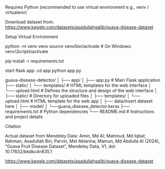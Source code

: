 Requires Python (recommended to use virtual environment e.g., venv / virtualenv)

Download dataset from: https://www.kaggle.com/datasets/asadullahgalib/guava-disease-dataset


Setup Virtual Environment

python -m venv venv
source venv/bin/activate  # On Windows: venv\Scripts\activate
 
pip install -r requirements.txt

start flask app:
cd app
python app.py


guava-disease-detector/
│
├── app/
│   ├── app.py                 # Main Flask application
    ├── static/
│   └── templates/             # HTML templates for the web interface
│       └── upload.html        # Defines the structure and design of the web interface
│
├── static/                # Directory for uploaded files
│
├── templates/
│   └── upload.html        # HTML template for the web app
│
├── data/insert dataset here
│
├── model/
│   └──guava_disease_detector.keras
├── requirements.txt       # Python dependencies
└── README.md              # Instructions and project details


Citation

Actual dataset from Mendeley Data:
Amin, Md Al; Mahmud, Md Iqbal; Rahman, Asadullah Bin; Parvin, Mst Aktarina; Mamun, Md Abdulla Al (2024), “Guava Fruit Disease Dataset”, Mendeley Data, V1, doi: 10.17632/bkdkc4n835.1

https://www.kaggle.com/datasets/asadullahgalib/guava-disease-dataset
